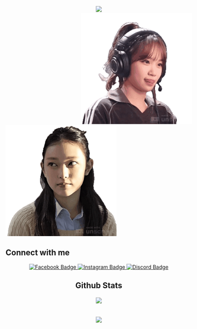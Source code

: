 <div id="header" align="center">
  <img src="https://github.com/sleeplessmiro/sleeplessmiro/blob/main/com-webp-to-gif-converter-unscreen.gif?raw=true" width="300"/>
</div>

<div id="header" align="right">
  <img src="https://github.com/sleeplessmiro/sleeplessmiro/blob/main/com-webp-to-gif-converter-unscreen%20(2).gif?raw=true" width="300"/>
</div>

<div id="header" alight="left">
  <img src="https://github.com/sleeplessmiro/sleeplessmiro/blob/main/com-webp-to-gif-converter-unscreen%20(1).gif?raw=true" width="300"/>
</div>

## Connect with me  
<div id="badges" align="center">
  <a href="https://www.facebook.com/profile.php?id=100085535657818">
    <img src="https://img.shields.io/badge/Facebook-%231877F2.svg?logo=Facebook&logoColor=white" alt="Facebook Badge"/>
  </a>
  <a href="https://www.instagram.com/thivxvvi/">
    <img src="https://img.shields.io/badge/Instagram-%23E4405F.svg?logo=Instagram&logoColor=white" alt="Instagram Badge"/>
  </a>
  <a href="https://discord.com/users/1281271704148119665">
    <img src="https://img.shields.io/badge/Discord-%235865F2.svg?&logo=discord&logoColor=white" alt="Discord Badge"/>
  </a>

  <br/>  



## Github Stats  

<div align="center"><img src="https://github-readme-stats.vercel.app/api?username=sleeplessmiro&show_icons=true&count_private=true&hide_border=true" align="center" /></div>  

<br/>  

<br/>  

<div align="center">
<img src="https://komarev.com/ghpvc/?username=sleeplessmiro&&style=flat-square" align="center" />
</div>  
  

<br/>  

</div>

